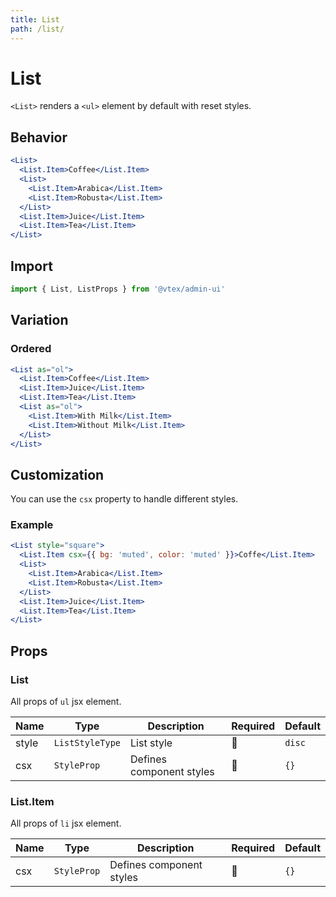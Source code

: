 ```yaml
---
title: List
path: /list/
---
```


# List

`<List>` renders a `<ul>` element by default with reset styles.

## Behavior

```jsx live
<List>
  <List.Item>Coffee</List.Item>
  <List>
    <List.Item>Arabica</List.Item>
    <List.Item>Robusta</List.Item>
  </List>
  <List.Item>Juice</List.Item>
  <List.Item>Tea</List.Item>
</List>
```

## Import

```jsx isStatic
import { List, ListProps } from '@vtex/admin-ui'
```

## Variation

### Ordered

```jsx live
<List as="ol">
  <List.Item>Coffee</List.Item>
  <List.Item>Juice</List.Item>
  <List.Item>Tea</List.Item>
  <List as="ol">
    <List.Item>With Milk</List.Item>
    <List.Item>Without Milk</List.Item>
  </List>
</List>
```

## Customization

You can use the `csx` property to handle different styles.

### Example

```jsx live
<List style="square">
  <List.Item csx={{ bg: 'muted', color: 'muted' }}>Coffe</List.Item>
  <List>
    <List.Item>Arabica</List.Item>
    <List.Item>Robusta</List.Item>
  </List>
  <List.Item>Juice</List.Item>
  <List.Item>Tea</List.Item>
</List>
```

## Props

### List

All props of `ul` jsx element.

| Name  | Type            | Description              | Required | Default |
| ----- | --------------- | ------------------------ | -------- | ------- |
| style | `ListStyleType` | List style               | 🚫       | `disc`  |
| csx   | `StyleProp`     | Defines component styles | 🚫       | `{}`    |

### List.Item

All props of `li` jsx element.

| Name | Type        | Description              | Required | Default |
| ---- | ----------- | ------------------------ | -------- | ------- |
| csx  | `StyleProp` | Defines component styles | 🚫       | `{}`    |
